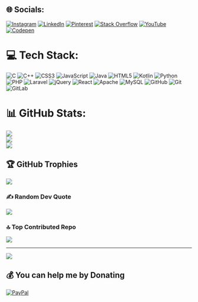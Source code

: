 
## 🌐 Socials:
[![Instagram](https://img.shields.io/badge/Instagram-%23E4405F.svg?logo=Instagram&logoColor=white)](https://instagram.com/kumar.sumit.chaurasiya) [![LinkedIn](https://img.shields.io/badge/LinkedIn-%230077B5.svg?logo=linkedin&logoColor=white)](https://linkedin.com/in/akshat-chaurasiya) [![Pinterest](https://img.shields.io/badge/Pinterest-%23E60023.svg?logo=Pinterest&logoColor=white)](https://pinterest.com/chaurasiya_computers) [![Stack Overflow](https://img.shields.io/badge/-Stackoverflow-FE7A16?logo=stack-overflow&logoColor=white)](https://stackoverflow.com/users/18629228) [![YouTube](https://img.shields.io/badge/YouTube-%23FF0000.svg?logo=YouTube&logoColor=white)](https://youtube.com/@UCdfKIlPBrd-DjV1L8l42ytg) [![Codepen](https://img.shields.io/badge/Codepen-000000?style=for-the-badge&logo=codepen&logoColor=white)](https://codepen.io/akshatchaurasiya) 

# 💻 Tech Stack:
![C](https://img.shields.io/badge/c-%2300599C.svg?style=for-the-badge&logo=c&logoColor=white) ![C++](https://img.shields.io/badge/c++-%2300599C.svg?style=for-the-badge&logo=c%2B%2B&logoColor=white) ![CSS3](https://img.shields.io/badge/css3-%231572B6.svg?style=for-the-badge&logo=css3&logoColor=white) ![JavaScript](https://img.shields.io/badge/javascript-%23323330.svg?style=for-the-badge&logo=javascript&logoColor=%23F7DF1E) ![Java](https://img.shields.io/badge/java-%23ED8B00.svg?style=for-the-badge&logo=openjdk&logoColor=white) ![HTML5](https://img.shields.io/badge/html5-%23E34F26.svg?style=for-the-badge&logo=html5&logoColor=white) ![Kotlin](https://img.shields.io/badge/kotlin-%237F52FF.svg?style=for-the-badge&logo=kotlin&logoColor=white) ![Python](https://img.shields.io/badge/python-3670A0?style=for-the-badge&logo=python&logoColor=ffdd54) ![PHP](https://img.shields.io/badge/php-%23777BB4.svg?style=for-the-badge&logo=php&logoColor=white) ![Laravel](https://img.shields.io/badge/laravel-%23FF2D20.svg?style=for-the-badge&logo=laravel&logoColor=white) ![jQuery](https://img.shields.io/badge/jquery-%230769AD.svg?style=for-the-badge&logo=jquery&logoColor=white) ![React](https://img.shields.io/badge/react-%2320232a.svg?style=for-the-badge&logo=react&logoColor=%2361DAFB) ![Apache](https://img.shields.io/badge/apache-%23D42029.svg?style=for-the-badge&logo=apache&logoColor=white) ![MySQL](https://img.shields.io/badge/mysql-4479A1.svg?style=for-the-badge&logo=mysql&logoColor=white) ![GitHub](https://img.shields.io/badge/github-%23121011.svg?style=for-the-badge&logo=github&logoColor=white) ![Git](https://img.shields.io/badge/git-%23F05033.svg?style=for-the-badge&logo=git&logoColor=white) ![GitLab](https://img.shields.io/badge/gitlab-%23181717.svg?style=for-the-badge&logo=gitlab&logoColor=white)
# 📊 GitHub Stats:
![](https://github-readme-stats.vercel.app/api?username=akshatchaurasiya&theme=dark&hide_border=false&include_all_commits=false&count_private=false)<br/>
![](https://github-readme-streak-stats.herokuapp.com/?user=akshatchaurasiya&theme=dark&hide_border=false)<br/>
![](https://github-readme-stats.vercel.app/api/top-langs/?username=akshatchaurasiya&theme=dark&hide_border=false&include_all_commits=false&count_private=false&layout=compact)

## 🏆 GitHub Trophies
![](https://github-profile-trophy.vercel.app/?username=akshatchaurasiya&theme=radical&no-frame=false&no-bg=true&margin-w=4)

### ✍️ Random Dev Quote
![](https://quotes-github-readme.vercel.app/api?type=horizontal&theme=radical)

### 🔝 Top Contributed Repo
![](https://github-contributor-stats.vercel.app/api?username=akshatchaurasiya&limit=5&theme=dark&combine_all_yearly_contributions=true)

---
[![](https://visitcount.itsvg.in/api?id=akshatchaurasiya&icon=0&color=0)](https://visitcount.itsvg.in)

  ## 💰 You can help me by Donating
  [![PayPal](https://img.shields.io/badge/PayPal-00457C?style=for-the-badge&logo=paypal&logoColor=white)](https://paypal.me/akshatchaurasiya1) 

  
<!-- Proudly created with GPRM ( https://gprm.itsvg.in ) -->
